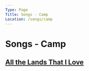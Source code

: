 ```yaml
---
Type: Page
Title: Songs - Camp
Location: /songs/camp
---
```


# Songs - Camp
## [All the Lands That I Love](/songs/camp/all-the-lands-that-i-love)
